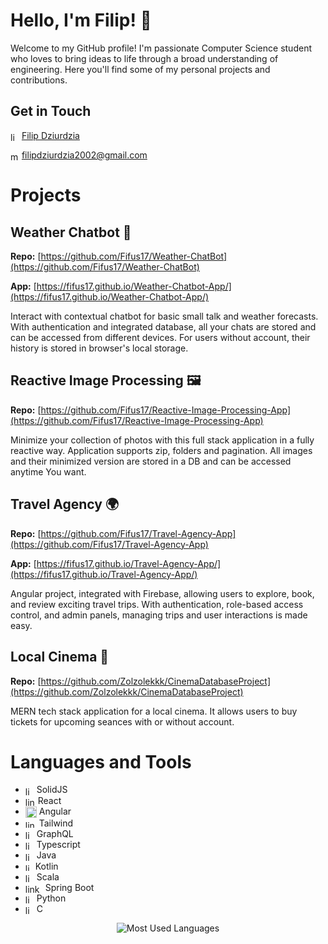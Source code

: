 # Hello, I'm Filip! 👋

Welcome to my GitHub profile! I'm passionate Computer Science student who loves to bring ideas to life through a broad understanding of engineering. Here you'll find some of my personal projects and contributions.

## Get in Touch

<img align="center" src="https://cdn-icons-png.flaticon.com/512/174/174857.png" alt="linkedin-icon" width=14 height=14> [Filip Dziurdzia](https://www.linkedin.com/in/filip-dziurdzia-3b97031bb/)

<img align="center" src="https://cdn-icons-png.flaticon.com/512/281/281769.png" alt="mail=icon" width=14 height=14> filipdziurdzia2002@gmail.com

# Projects

## Weather Chatbot 🤖
**Repo:** [https://github.com/Fifus17/Weather-ChatBot](https://github.com/Fifus17/Weather-ChatBot)

**App:** [https://fifus17.github.io/Weather-Chatbot-App/](https://fifus17.github.io/Weather-Chatbot-App/)

Interact with contextual chatbot for basic small talk and weather forecasts. With authentication and integrated database, all your chats are stored and can be accessed from different devices. For users without account, their history is stored in browser's local storage.

## Reactive Image Processing 🖼️
**Repo:** [https://github.com/Fifus17/Reactive-Image-Processing-App](https://github.com/Fifus17/Reactive-Image-Processing-App)

Minimize your collection of photos with this full stack application in a fully reactive way. Application supports zip, folders and pagination. All images and their minimized version are stored in a DB and can be accessed anytime You want.

## Travel Agency 🌍
**Repo:** [https://github.com/Fifus17/Travel-Agency-App](https://github.com/Fifus17/Travel-Agency-App)

**App:** [https://fifus17.github.io/Travel-Agency-App/](https://fifus17.github.io/Travel-Agency-App/)

Angular project, integrated with Firebase, allowing users to explore, book, and review exciting travel trips. With authentication, role-based access control, and admin panels, managing trips and user interactions is made easy.

## Local Cinema 🎥
**Repo:** [https://github.com/Zolzolekkk/CinemaDatabaseProject](https://github.com/Zolzolekkk/CinemaDatabaseProject)

MERN tech stack application for a local cinema. It allows users to buy tickets for upcoming seances with or without account. 

# Languages and Tools

- <img align="center" src="https://www.solidjs.com/img/logo/without-wordmark/logo.png" alt="linkedin-icon" width=14 height=14> SolidJS
- <img align="center" src="https://upload.wikimedia.org/wikipedia/commons/thumb/a/a7/React-icon.svg/2300px-React-icon.svg.png" alt="linkedin-icon" width=16 height=14> React
- <img align="center" src="https://upload.wikimedia.org/wikipedia/commons/thumb/c/cf/Angular_full_color_logo.svg/2048px-Angular_full_color_logo.svg.png" alt="linkedin-icon" width=18 height=18> Angular
- <img align="center" src="https://uxwing.com/wp-content/themes/uxwing/download/brands-and-social-media/tailwind-css-icon.png" alt="linkedin-icon" width=18 height=12> Tailwind
- <img align="center" src="https://cdn.icon-icons.com/icons2/3053/PNG/512/graphql_playground_macos_bigsur_icon_190105.png" alt="linkedin-icon" width=14 height=14> GraphQL
- <img align="center" src="https://cdn-icons-png.flaticon.com/512/5968/5968381.png" alt="linkedin-icon" width=14 height=14> Typescript
- <img align="center" src="https://cdn-icons-png.flaticon.com/512/5968/5968282.png" alt="linkedin-icon" width=14 height=14> Java
- <img align="center" src="https://upload.wikimedia.org/wikipedia/commons/thumb/3/37/Kotlin_Icon_2021.svg/2048px-Kotlin_Icon_2021.svg.png" alt="linkedin-icon" width=12 height=12> Kotlin
- <img align="center" src="https://cdn-icons-png.flaticon.com/512/6132/6132220.png" alt="linkedin-icon" width=14 height=14> Scala
- <img align="center" src="https://miro.medium.com/v2/resize:fit:700/1*-uckV8DOh3l0bCvqZ73zYg.png" alt="linkedin-icon" width=28 height=14> Spring Boot
- <img align="center" src="https://upload.wikimedia.org/wikipedia/commons/thumb/c/c3/Python-logo-notext.svg/1869px-Python-logo-notext.svg.png" alt="linkedin-icon" width=14 height=14> Python
- <img align="center" src="https://cdn.icon-icons.com/icons2/2415/PNG/512/c_original_logo_icon_146611.png" alt="linkedin-icon" width=14 height=14> C


<div align="center">
  <img src="https://github-readme-stats.vercel.app/api/top-langs/?username=Fifus17&langs_count=10&theme=default&hide_border=false&include_all_commits=false&count_private=false" alt="Most Used Languages">
</div>
